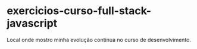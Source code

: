 # exercicios-curso-full-stack-javascript
Local onde mostro minha evolução contínua no curso de desenvolvimento.
